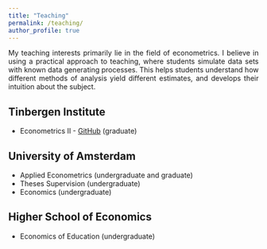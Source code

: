 ```yaml
---
title: "Teaching"
permalink: /teaching/
author_profile: true
---
```


<p align="justify">  
My teaching interests primarily lie in the field of econometrics. I believe in using a practical approach to teaching, where students simulate data sets with known data generating processes. This helps students understand how different methods of analysis yield different estimates, and develops their intuition about the subject.
</p>

## Tinbergen Institute

- Econometrics II - [GitHub](https://github.com/stnavdeev/econometrics) (graduate)

## University of Amsterdam

- Applied Econometrics (undergraduate and graduate)
- Theses Supervision (undergraduate)
- Economics (undergraduate)

## Higher School of Economics

- Economics of Education (undergraduate)
